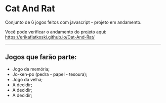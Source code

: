# Cat And Rat

Conjunto de 6 jogos feitos com javascript - projeto em andamento.

Você pode verificar o andamento do projeto aqui:
https://erikafiatkoski.github.io/Cat-And-Rat/

<hr>

## Jogos que farão parte:

- Jogo da memória;
- Jo-ken-po (pedra - papel - tesoura);
- Jogo da velha;
- A decidir;
- A decidir;
- A decidir;
